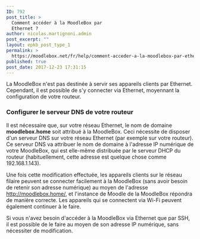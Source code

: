 ```yaml
---
ID: 792
post_title: >
  Comment accéder à la MoodleBox par
  Ethernet ?
author: nicolas.martignoni.admin
post_excerpt: ""
layout: epkb_post_type_1
permalink: >
  https://moodlebox.net/fr/help/comment-acceder-a-la-moodlebox-par-ethernet/
published: true
post_date: 2017-12-23 17:31:15
---
```

La MoodleBox n'est pas destinée à servir ses appareils clients par Ethernet. Cependant, il est possible de s'y connecter via Ethernet, moyennant la configuration de votre routeur.
<h3>Configurer le serveur DNS de votre routeur</h3>
Il est nécessaire que, sur votre réseau Ethernet, le nom de domaine <strong>moodlebox.home</strong> soit attribué à la MoodleBox. Ceci nécessite de disposer d'un serveur DNS sur votre réseau Ethernet (par exemple sur votre routeur). Ce serveur DNS va attribuer le nom de domaine à l'adresse IP numérique de votre MoodleBox, qui est elle-même distribuée par le serveur DHCP du routeur (habituellement, cette adresse est quelque chose comme 192.168.1.143).

Une fois cette modification effectuée, les appareils clients sur le réseau filaire peuvent se connecter facilement à la MoodleBox (sans avoir besoin de retenir son adresse numérique) au moyen de l'adresse http://moodlebox.home/, et l'instance de Moodle de la MoodleBox répondra de manière correcte. Les appareils qui se connectent via Wi-Fi peuvent également continuer à le faire.

Si vous n'avez besoin d'accéder à la MoodleBox via Ethernet que par SSH, il est possible de le faire au moyen de son adresse IP numérique, sans nécessiter de modification.